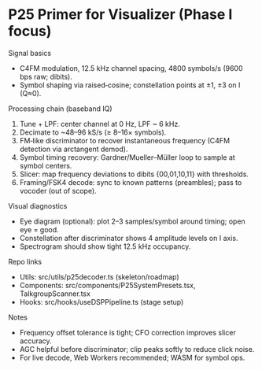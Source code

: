 # P25 Primer for Visualizer (Phase I focus)

Signal basics
- C4FM modulation, 12.5 kHz channel spacing, 4800 symbols/s (9600 bps raw; dibits).
- Symbol shaping via raised‑cosine; constellation points at ±1, ±3 on I (Q≈0).

Processing chain (baseband IQ)
1) Tune + LPF: center channel at 0 Hz, LPF ~ 6 kHz.
2) Decimate to ~48–96 kS/s (≥ 8–16× symbols).
3) FM‑like discriminator to recover instantaneous frequency (C4FM detection via arctangent demod).
4) Symbol timing recovery: Gardner/Mueller–Müller loop to sample at symbol centers.
5) Slicer: map frequency deviations to dibits {00,01,10,11} with thresholds.
6) Framing/FSK4 decode: sync to known patterns (preambles); pass to vocoder (out of scope).

Visual diagnostics
- Eye diagram (optional): plot 2–3 samples/symbol around timing; open eye = good.
- Constellation after discriminator shows 4 amplitude levels on I axis.
- Spectrogram should show tight 12.5 kHz occupancy.

Repo links
- Utils: src/utils/p25decoder.ts (skeleton/roadmap)
- Components: src/components/P25SystemPresets.tsx, TalkgroupScanner.tsx
- Hooks: src/hooks/useDSPPipeline.ts (stage setup)

Notes
- Frequency offset tolerance is tight; CFO correction improves slicer accuracy.
- AGC helpful before discriminator; clip peaks softly to reduce click noise.
- For live decode, Web Workers recommended; WASM for symbol ops.
